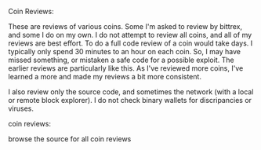 Coin Reviews:

These are reviews of various coins. Some I'm asked to review by bittrex, and some I do on my own. I do not attempt to review all coins, and all of my reviews are best effort. To do a full code review of a coin would take days. I typically only spend 30 minutes to an hour on each coin. So, I may have missed something, or mistaken a safe code for a possible exploit. The earlier reviews are particularly like this. As I've reviewed more coins, I've learned a more and made my reviews a bit more consistent. 

I also review only the source code, and sometimes the network (with a local or remote block explorer). I do not check binary wallets for discripancies or viruses. 


coin reviews:

browse the source for all coin reviews


